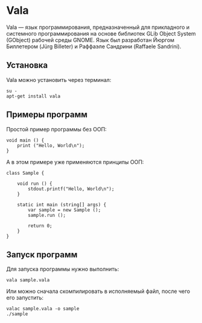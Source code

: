 # Vala

Vala — язык программирования, предназначенный для прикладного и системного программирования на основе библиотек GLib Object System (GObject) рабочей среды GNOME. 
Язык был разработан Йюргом Биллетером (Jürg Billeter) и Раффаэле Сандрини (Raffaele Sandrini).

## Установка

Vala можно установить через терминал:

```shell
su -
apt-get install vala
```
## Примеры программ

Простой пример программы без ООП:

```vala
void main () {
    print ("Hello, World\n");
}
```
А в этом примере уже применяются принципы ООП:

```vala
class Sample {

    void run () {
        stdout.printf("Hello, World\n");
    }
 
    static int main (string[] args) {
        var sample = new Sample ();
        sample.run ();

        return 0;
    }
}
```
## Запуск программ

Для запуска программы нужно выполнить:

```shell
vala sample.vala
```

Или можно сначала скомпилировать в исполняемый файл, после чего его запустить:

```shell
valac sample.vala -o sample
./sample
```
